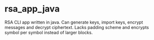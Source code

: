 # rsa_app_java
RSA CLI app written in java. Can generate keys, import keys, encrypt messages and decrypt ciphertext. Lacks padding scheme and encrypts symbol per symbol instead of larger blocks.
